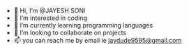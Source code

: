 - 👋 Hi, I’m @JAYESH SONI
- 👀 I’m interested in coding
- 🌱 I’m currently learning programming languages
- 💞️ I’m looking to collaborate on projects
- 📫 you can reach me by email ie jaydude9595@gmail.com

<!---
JJS9595/JJS9595 is a ✨ special ✨ repository because its `README.md` (this file) appears on your GitHub profile.
You can click the Preview link to take a look at your changes.
--->
